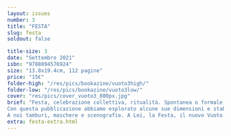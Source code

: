 ```yaml
---
layout: issues
number: 3
title: "FESTA"
slug: festa
soldout: false

title-size: 3
date: "Settembre 2021"
isbn: "9788894576924"
size: "13.8x19.4cm, 112 pagine"
price: "15€"
folder-high: "/res/pics/bookazine/vuoto3high/"
folder-low: "/res/pics/bookazine/vuoto3low/"
cover: "res/pics/cover_vuoto3_800px.jpg"
brief: "Festa, celebrazione collettiva, ritualità. Spontanea o formale, la Festa è momento di libertà, di rottura, di esagerazione. Un momento di sospensione delle modalità ‘normali’ di uso dello spazio.
Con questa pubblicazione abbiamo esplorato alcune sue dimensioni e stabilito connessioni fra le diverse pratiche artistiche che incorporano la Festa nelle proprie azioni.
A noi tamburi, maschere e scenografie. A Lei, la Festa, il nuovo Vuoto."
extra: festa-extra.html
---
```

